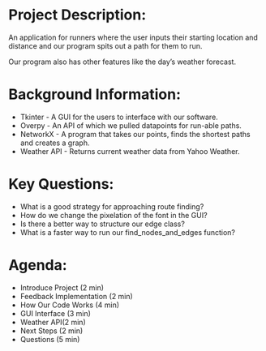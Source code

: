 # Project Description:

An application for runners where the user inputs  their starting location and distance and our program spits out a path for them to run. 

Our program also has other features like the day’s weather forecast.


# Background Information:

* Tkinter - A GUI for the users to interface with our software.
* Overpy - An API of which we pulled datapoints for run-able paths. 
* NetworkX - A program that takes our points, finds the shortest paths and creates a graph.
* Weather API - Returns current weather data from Yahoo Weather. 

# Key Questions:

* What is a good strategy for approaching route finding?
* How do we change the pixelation of the font in the GUI?
* Is there a better way to structure our edge class?
* What is a faster way to run our find_nodes_and_edges function?

# Agenda:

* Introduce Project (2 min)
* Feedback Implementation (2 min)
* How Our Code Works (4 min)
* GUI Interface (3 min)
* Weather API(2 min)
* Next Steps (2 min)
* Questions (5 min)
